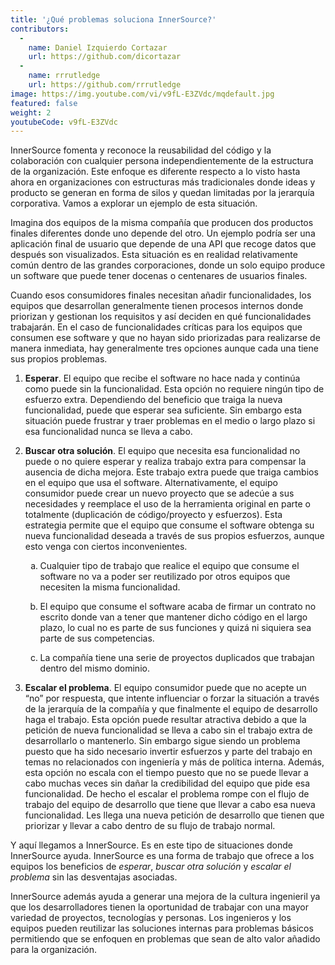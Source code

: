 ```yaml
---
title: '¿Qué problemas soluciona InnerSource?'
contributors:
  - 
    name: Daniel Izquierdo Cortazar
    url: https://github.com/dicortazar
  - 
    name: rrrutledge
    url: https://github.com/rrrutledge
image: https://img.youtube.com/vi/v9fL-E3ZVdc/mqdefault.jpg
featured: false
weight: 2
youtubeCode: v9fL-E3ZVdc
---
```


<div class="paragraph">
<p>InnerSource fomenta y reconoce la reusabilidad del código y la colaboración con cualquier persona independientemente de la estructura de la organización.
Este enfoque es diferente respecto a lo visto hasta ahora en organizaciones con estructuras más tradicionales donde ideas y producto se generan en forma de silos y quedan limitadas por la jerarquía corporativa. Vamos a explorar un ejemplo de esta situación.</p>
</div>
<div class="paragraph">
<p>Imagina dos equipos de la misma compañía que producen dos productos finales diferentes donde uno depende del otro.
Un ejemplo podría ser una aplicación final de usuario que depende de una API que recoge datos que después son visualizados. Esta situación es en realidad relativamente común dentro de las grandes corporaciones, donde un solo equipo produce un software que puede tener docenas o centenares de usuarios finales.</p>
</div>
<div class="paragraph">
<p>Cuando esos consumidores finales necesitan añadir funcionalidades, los equipos que desarrollan generalmente tienen procesos internos donde priorizan y gestionan los requisitos y así deciden en qué funcionalidades trabajarán.
En el caso de funcionalidades críticas para los equipos que consumen ese software y que no hayan sido priorizadas para realizarse de manera inmediata, hay generalmente tres opciones aunque cada una tiene sus propios problemas.</p>
</div>
<div class="olist arabic">
<ol class="arabic">
<li>
<p><strong>Esperar</strong>. El equipo que recibe el software no hace nada y continúa como puede sin la funcionalidad.
Esta opción no requiere ningún tipo de esfuerzo extra.
Dependiendo del beneficio que traiga la nueva funcionalidad, puede que esperar sea suficiente.
Sin embargo esta situación puede frustrar y traer problemas en el medio o largo plazo si esa funcionalidad nunca se lleva a cabo.</p>
</li>
<li>
<p><strong>Buscar otra solución</strong>. El equipo que necesita esa funcionalidad no puede o no quiere esperar y realiza trabajo extra para compensar la ausencia de dicha mejora.
Este trabajo extra puede que traiga cambios en el equipo que usa el software.
Alternativamente, el equipo consumidor puede crear un nuevo proyecto que se adecúe a sus necesidades y reemplace el uso de la herramienta original en parte o totalmente (duplicación de código/proyecto y esfuerzos).
Esta estrategia permite que el equipo que consume el software obtenga su nueva funcionalidad deseada a través de sus propios esfuerzos, aunque esto venga con ciertos inconvenientes.</p>
<div class="olist loweralpha">
<ol class="loweralpha" type="a">
<li>
<p>Cualquier tipo de trabajo que realice el equipo que consume el software no va a poder ser reutilizado por otros equipos que necesiten la misma funcionalidad.</p>
</li>
<li>
<p>El equipo que consume el software acaba de firmar un contrato no escrito donde van a tener que mantener dicho código en el largo plazo, lo cual no es parte de sus funciones y quizá ni siquiera sea parte de sus competencias.</p>
</li>
<li>
<p>La compañía tiene una serie de proyectos duplicados que trabajan dentro del mismo dominio.</p>
</li>
</ol>
</div>
</li>
<li>
<p><strong>Escalar el problema</strong>. El equipo consumidor puede que no acepte un “no” por respuesta, que intente influenciar o forzar la situación a través de la jerarquía de la compañía y que finalmente el equipo de desarrollo haga el trabajo.
Esta opción puede resultar atractiva debido a que la petición de nueva funcionalidad se lleva a cabo sin el trabajo extra de desarrollarlo o mantenerlo.
Sin embargo sigue siendo un problema puesto que ha sido necesario invertir esfuerzos y parte del trabajo en temas no relacionados con ingeniería y más de política interna.
Además, esta opción no escala con el tiempo puesto que no se puede llevar a cabo muchas veces sin dañar la credibilidad del equipo que pide esa funcionalidad.
De hecho el escalar el problema rompe con el flujo de trabajo del equipo de desarrollo que tiene que llevar a cabo esa nueva funcionalidad. Les llega una nueva petición de desarrollo que tienen que priorizar y llevar a cabo dentro de su flujo de trabajo normal.</p>
</li>
</ol>
</div>
<div class="paragraph">
<p>Y aquí llegamos a InnerSource.
Es en este tipo de situaciones donde InnerSource ayuda. InnerSource es una forma de trabajo que ofrece a los equipos los beneficios de <em>esperar</em>, <em>buscar otra solución</em> y <em>escalar el problema</em> sin las desventajas asociadas.</p>
</div>
<div class="paragraph">
<p>InnerSource además ayuda a generar una mejora de la cultura ingenieril ya que los desarrolladores tienen la oportunidad de trabajar con una mayor variedad de proyectos, tecnologías y personas.
Los ingenieros y los equipos pueden reutilizar las soluciones internas para problemas básicos permitiendo que se enfoquen en problemas que sean de alto valor añadido para la organización.</p>
</div>
<!--- This file autogenerated from https://github.com/InnerSourceCommons/InnerSourceLearningPath/blob/main/scripts -->